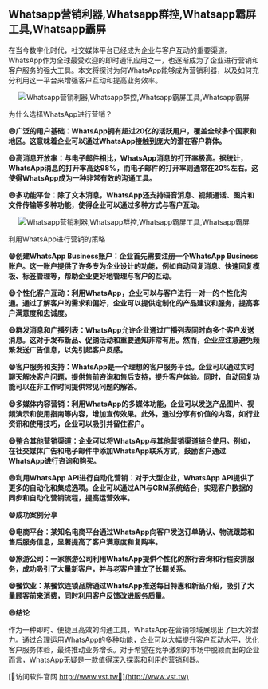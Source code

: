 ## **Whatsapp营销利器,Whatsapp群控,Whatsapp霸屏工具,Whatsapp霸屏**

在当今数字化时代，社交媒体平台已经成为企业与客户互动的重要渠道。WhatsApp作为全球最受欢迎的即时通讯应用之一，也逐渐成为了企业进行营销和客户服务的强大工具。本文将探讨为何WhatsApp能够成为营销利器，以及如何充分利用这一平台来增强客户互动和提高业务效率。

 <center><img src="https://vst.tw/MP4/tuiguang/png/3.png" alt="Whatsapp营销利器,Whatsapp群控,Whatsapp霸屏工具,Whatsapp霸屏"></center>

为什么选择WhatsApp进行营销？

**😄广泛的用户基础：WhatsApp拥有超过20亿的活跃用户，覆盖全球多个国家和地区。这意味着企业可以通过WhatsApp接触到庞大的潜在客户群体。**

**😄高消息开放率：与电子邮件相比，WhatsApp消息的打开率极高。据统计，WhatsApp消息的打开率高达98%，而电子邮件的打开率则通常在20%左右。这使得WhatsApp成为一种非常有效的沟通工具。**

**😄多功能平台：除了文本消息，WhatsApp还支持语音消息、视频通话、图片和文件传输等多种功能，使得企业可以通过多种方式与客户互动。**

 <center><img src="https://vst.tw/MP4/tuiguang/png/2.png" alt="Whatsapp营销利器,Whatsapp群控,Whatsapp霸屏工具,Whatsapp霸屏"></center>

利用WhatsApp进行营销的策略

**😄创建WhatsApp Business账户：企业首先需要注册一个WhatsApp Business账户。这一账户提供了许多专为企业设计的功能，例如自动回复消息、快速回复模板、标签管理等，帮助企业更好地管理与客户的互动。**

**😄个性化客户互动：利用WhatsApp，企业可以与客户进行一对一的个性化沟通。通过了解客户的需求和偏好，企业可以提供定制化的产品建议和服务，提高客户满意度和忠诚度。**

**😄群发消息和广播列表：WhatsApp允许企业通过广播列表同时向多个客户发送消息。这对于发布新品、促销活动和重要通知非常有用。然而，企业应注意避免频繁发送广告信息，以免引起客户反感。**

**😄客户服务和支持：WhatsApp是一个理想的客户服务平台。企业可以通过实时聊天解决客户问题，提供售前咨询和售后支持，提升客户体验。同时，自动回复功能可以在非工作时间提供常见问题的解答。**

**😄多媒体内容营销：利用WhatsApp的多媒体功能，企业可以发送产品图片、视频演示和使用指南等内容，增加宣传效果。此外，通过分享有价值的内容，如行业资讯和使用技巧，企业可以吸引并留住客户。**

**😄整合其他营销渠道：企业可以将WhatsApp与其他营销渠道结合使用。例如，在社交媒体广告和电子邮件中添加WhatsApp联系方式，鼓励客户通过WhatsApp进行咨询和购买。**

**😄利用WhatsApp API进行自动化营销：对于大型企业，WhatsApp API提供了更多的自动化和集成选项。企业可以通过API与CRM系统结合，实现客户数据的同步和自动化营销流程，提高运营效率。**

**😄成功案例分享**

**😄电商平台：某知名电商平台通过WhatsApp向客户发送订单确认、物流跟踪和售后服务信息，显著提高了客户满意度和复购率。**

**😄旅游公司：一家旅游公司利用WhatsApp提供个性化的旅行咨询和行程安排服务，成功吸引了大量新客户，并与老客户建立了长期关系。**

**😄餐饮业：某餐饮连锁品牌通过WhatsApp推送每日特惠和新品介绍，吸引了大量顾客前来消费，同时利用客户反馈改进服务质量。**

**😄结论**

作为一种即时、便捷且高效的沟通工具，WhatsApp在营销领域展现出了巨大的潜力。通过合理运用WhatsApp的多种功能，企业可以大幅提升客户互动水平，优化客户服务体验，最终推动业务增长。对于希望在竞争激烈的市场中脱颖而出的企业而言，WhatsApp无疑是一款值得深入探索和利用的营销利器。


[👻访问软件官网 http://www.vst.tw👻](http://www.vst.tw)
